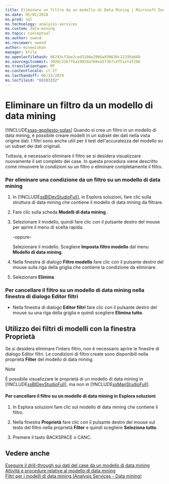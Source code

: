 ```yaml
---
title: Eliminare un filtro da un modello di Data Mining | Microsoft Docs
ms.date: 05/01/2018
ms.prod: sql
ms.technology: analysis-services
ms.custom: data-mining
ms.topic: conceptual
ms.author: owend
ms.reviewer: owend
author: minewiskan
manager: kfile
ms.openlocfilehash: 66293cf1be2ced3106e2966a930639c12330a660
ms.sourcegitcommit: 3026c22b7fba19059a769ea5f367c4f51efaf286
ms.translationtype: MT
ms.contentlocale: it-IT
ms.lasthandoff: 06/15/2019
ms.locfileid: "68183332"
---
```

# <a name="delete-a-filter-from-a-mining-model"></a>Eliminare un filtro da un modello di data mining
[!INCLUDE[ssas-appliesto-sqlas](../../includes/ssas-appliesto-sqlas.md)]
  Quando si crea un filtro in un modello di data mining, è possibile creare modelli in un subset dei dati nella vista origine dati. I filtri sono anche utili per il test dell'accuratezza del modello su un subset dei dati originali.  
  
 Tuttavia, è necessario eliminare il filtro se si desidera visualizzare nuovamente il set completo dei case. In questa procedura viene descritto come rimuovere le condizioni su un filtro o eliminare completamente il filtro.  
  
### <a name="to-delete-a-condition-from-a-filter-on-a-mining-model"></a>Per eliminare una condizione da un filtro su un modello di data mining  
  
1.  In [!INCLUDE[ssBIDevStudioFull](../../includes/ssbidevstudiofull-md.md)], in Esplora soluzioni, fare clic sulla struttura di data mining che contiene il modello di data mining da filtrare.  
  
2.  Fare clic sulla scheda **Modelli di data mining** .  
  
3.  Selezionare il modello, quindi fare clic con il pulsante destro del mouse per aprire il menu di scelta rapida.  
  
     -oppure-  
  
     Selezionare il modello. Scegliere **Imposta filtro modello** dal menu **Modello di data mining**.  
  
4.  Nella finestra di dialogo **Filtro modello** fare clic con il pulsante destro del mouse sulla riga della griglia che contiene la condizione da eliminare.  
  
5.  Selezionare **Elimina**.  
  
### <a name="to-clear-the-filter-on-a-mining-model-in-the-filter-editor-dialog-box"></a>Per cancellare il filtro su un modello di data mining nella finestra di dialogo Editor filtri  
  
-   Nella finestra di dialogo **Editor filtri** fare clic con il pulsante destro del mouse su una riga della griglia e quindi scegliere **Elimina tutto**.  
  
## <a name="working-with-model-filters-using-the-properties-window"></a>Utilizzo dei filtri di modelli con la finestra Proprietà  
 Se si desidera eliminare l'intero filtro, non è necessario aprire le finestre di dialogo Editor filtri. Le condizioni di filtro create sono disponibili nella proprietà **Filter** del modello di data mining.  
  
> [!NOTE]  
>  È possibile visualizzare le proprietà di un modello di data mining in [!INCLUDE[ssBIDevStudioFull](../../includes/ssbidevstudiofull-md.md)], ma non in [!INCLUDE[ssManStudioFull](../../includes/ssmanstudiofull-md.md)].  
  
#### <a name="to-clear-the-filter-on-a-mining-model-in-solution-explorer"></a>Per cancellare il filtro su un modello di data mining in Esplora soluzioni  
  
1.  In Esplora soluzioni fare clic sul modello di data mining che contiene il filtro.  
  
2.  Nella finestra **Proprietà** fare clic con il pulsante destro del mouse sul testo del filtro nella proprietà **Filter** e quindi scegliere **Seleziona tutto**.  
  
3.  Premere il tasto BACKSPACE o CANC.  
  
## <a name="see-also"></a>Vedere anche  
 [Eseguire il drill-through sui dati del case da un modello di data mining](../../analysis-services/data-mining/drill-through-to-case-data-from-a-mining-model.md)   
 [Attività e procedure relative al modello di data mining](../../analysis-services/data-mining/mining-model-tasks-and-how-tos.md)   
 [Filtri per i modelli di data mining &#40;Analysis Services - Data mining&#41;](../../analysis-services/data-mining/filters-for-mining-models-analysis-services-data-mining.md)  
  
  

